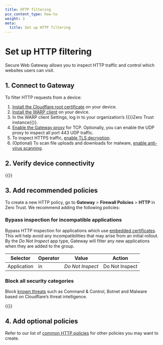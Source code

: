 ```yaml
---
title: HTTP filtering
pcx_content_type: how-to
weight: 3
meta:
  title: Set up HTTP filtering
---
```


# Set up HTTP filtering

Secure Web Gateway allows you to inspect HTTP traffic and control which websites users can visit.

## 1. Connect to Gateway

To filter HTTP requests from a device:

1. [Install the Cloudflare root certificate](/cloudflare-one/connections/connect-devices/warp/user-side-certificates/) on your device.
2. [Install the WARP client](/cloudflare-one/connections/connect-devices/warp/deployment/) on your device.
3. In the WARP client Settings, log in to your organization’s {{<glossary-tooltip term_id="team name">}}Zero Trust instance{{</glossary-tooltip>}}.
4. [Enable the Gateway proxy](/cloudflare-one/policies/gateway/proxy/#enable-the-gateway-proxy) for TCP. Optionally, you can enable the UDP proxy to inspect all port 443 UDP traffic.
5. To inspect HTTPS traffic, [enable TLS decryption](/cloudflare-one/policies/gateway/http-policies/tls-decryption/#enable-tls-decryption).
6. (Optional) To scan file uploads and downloads for malware, [enable anti-virus scanning](/cloudflare-one/policies/gateway/http-policies/antivirus-scanning/).

## 2. Verify device connectivity

{{<render file="gateway/_verify-connectivity.md" withParameters="HTTP">}}

## 3. Add recommended policies

To create a new HTTP policy, go to **Gateway** > **Firewall Policies** > **HTTP** in Zero Trust.
We recommend adding the following policies:

### Bypass inspection for incompatible applications

Bypass HTTP inspection for applications which use [embedded certificates](/cloudflare-one/policies/gateway/http-policies/tls-decryption/#limitations). This will help avoid any incompatibilities that may arise from an initial rollout. By the _Do Not Inspect_ app type, Gateway will filter any new applications when they are added to the group.

| Selector    | Operator | Value            | Action         |
| ----------- | -------- | ---------------- | -------------- |
| Application | in       | _Do Not Inspect_ | Do Not Inspect |

### Block all security categories

Block [known threats](/cloudflare-one/policies/gateway/domain-categories/#security-categories) such as Command & Control, Botnet and Malware based on Cloudflare’s threat intelligence.

{{<render file="gateway/policies/_block-security-categories.md">}}

## 4. Add optional policies

Refer to our list of [common HTTP policies](/cloudflare-one/policies/gateway/http-policies/common-policies) for other policies you may want to create.
